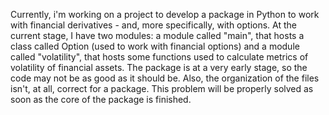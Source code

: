 Currently, i'm working on a project to develop a package in Python to work with financial derivatives - and, more specifically, with options. At the current stage, I have two modules: a module called "main", that hosts a class called Option (used to work with financial options) and a module called "volatility", that hosts some functions used to calculate metrics of volatility of financial assets. 
The package is at a very early stage, so the code may not be as good as it should be. Also, the organization of the files isn't, at all, correct for a package. This problem will be properly solved as soon as the core of the package is finished.